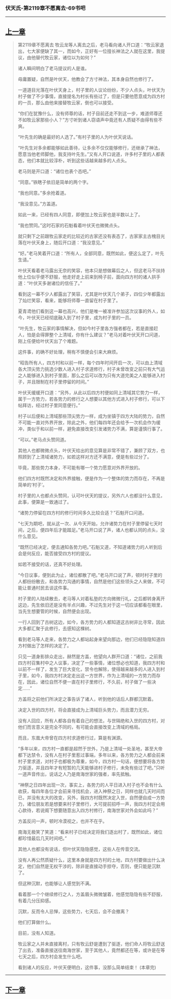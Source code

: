 ### 伏天氏-第2119章不愿离去-69书吧

--------
[上一章](./abc66ad8d7babc6c8b9683257c09afab.md)
--------


>
>
>
>第2119章不愿离去
>牧云龙等人离去之后，老马看向诸人开口道：“牧云家退出，七大家便缺了其一，而如今，正好有一位擅长神法之人就在这里，我提议，由他替代牧云家，诸位以为如何？”
>
>诸人瞬间明白了老马提议的人是谁。
>
>毋庸置疑，自然是叶伏天，他教会了方寸神法，其本身自然也修行了。
>
>一道道目光落在叶伏天身上，村子里的人议论纷纷，不少人点头，叶伏天为村子做了不少事情，直接提名为村长有些过了，但是只要他愿意成为四方村的一员，那么由他来接替牧云家，倒也可以接受。
>
>“你们在犹豫什么，没有师尊的话，村子目前还走不到这一步，难道师尊还不如牧云家那些小人？”方寸听到诸人窃语声中竟还有人质疑不由得有些不爽。
>
>“叶先生的确是最好的人选了。”有村子里的人为叶伏天说话。
>
>“叶先生对多余都能够如此善待，让多余不仅仅能够修行，还继承了神法，愿意当他老师脚他，我支持叶先生。”又有人开口说道，许多村子里的人都表态，他们本就比较淳朴，听到这些话越来越多的人点头。
>
>老马则是开口道：“诸位也表个态吧。”
>
>“同意。”铁瞎子依旧是简单的两个字。
>
>“我也同意。”多余抢着道。
>
>“我没意见。”方盖道。
>
>如此一来，已经有四人同意，即便加上牧云家也是半数以上了。
>
>“我也赞同。”这时石家的石魁看着叶伏天也微微点头。
>
>就只剩下之前跟牧云家走的比较近的古家还没有表态了，古家家主古槐目光落在叶伏天身上，随后开口道：“我没意见。”
>
>“好。”老马笑着开口道：“所有人，全部同意，既然如此，便这么定了，叶先生请。”
>
>叶伏天看着老马露出无奈的笑容，他本只是想做幕后之人，但这老马不扶持他上位似乎便不舒服，他走好走上前来到椅子前，面向四方村的诸人拱手道：“叶伏天多谢诸位的信任了。”
>
>看到这一幕不少人都露出了笑容，尤其是叶伏天几个弟子，四位少年都露出了灿烂笑容，看来，能够将师尊一直留在村子里了。
>
>夏青鸢他们看到这一幕也高兴，他们是唯一被准许参加这次议事的外人，如今，叶伏天已经彻底融入到了村子里，成为村子里的一员。
>
>“叶先生，牧云家的事情解决，但如今村子里各方强者都在，若是直接赶人，怕是会得罪整个上清域，你有什么建议？”老马对着叶伏天开口问道，刚上任便给叶伏天出了个难题。
>
>这件事，的确不好处理，稍有不慎便会引来大麻烦。
>
>“昭告所有人，四方村和以前一样，每个四年时间开启一次，可以由上清域各大顶尖势力挑选少数人进入村子求道修行，村子未曾改变之前只有大气运之人能够进入到村子里面，那么之后可以改为只有大道完美之人能够进入村子，并且限制在村子里停留的时间。”
>
>叶伏天缓缓开口道：“另外，从此以后四方村便如同上清域其它势力一样，属于一方势力，若各势力的修行之人想要以其他方式进入村子修行，可以下帖拜访，经过村子里同意便行。”
>
>村子以后便和上清域那些顶尖势力一样，成为坐镇于四方大陆的势力，自然不可能一直对外界开放，除此之外，他们每四年还会给予一次机会作为缓冲，类似于和以前一样，避免直接改变引发诸势力不满，算是谨慎行事了。
>
>“可以。”老马点头赞同道。
>
>其他人也都微微点头，叶伏天给出的意见算是非常不错了，兼顾了双方，也照顾到了上清域诸势力，如若这样对方还不满意，便是有些过分了。
>
>毕竟，那些势力本身，不可能有哪一个势力愿意对外界开放的。
>
>他们四方村既然决定和外界接触，便是作为一个整体的势力而存在，不再是简单的‘村子’。
>
>村子里的人也都点头赞同，认可叶伏天的提议，另外六人也都没什么意见，此事，便算是一致通过了。
>
>“诸势力停留在四方村的修行时间多久比较合适？”石魁开口问道。
>
>“七天为期吧，就从这一次、从今天开始，允许诸势力在村子里停留七天时间，之后，便四年后才能踏足。”老马开口说了声，诸人也都认同的点头，没什么意见。
>
>“既然已经决定，便去通知各势力吧。”石魁又道，不知道诸势力的人听到后会是何反应，能否接受四方村的提议。
>
>如若不接受的话，还真不好处理。
>
>“今日议事，便到此为止，诸位都散了吧。”老马开口说了声，顿时村子里的人都纷纷散去，和各势力沟通的事情，自然是他们这些领头之人来做，不可能让普通村民去谈这件事。
>
>村子里的人陆续散去，老马等人对着私塾的方向微微行礼，之后都转身离开这边，先生依旧还是没有半点兴趣，不过先生对于这一切应该都看在眼里，当先生想要管的时候，自然便会出现。
>
>一行人回到了古树这边，如今，各方势力的人都知道这古树非比寻常，因此大多都汇聚于此修行，去感知这棵树。
>
>看到老马等人走来，各势力之人都站起身来望向那边，他们已经隐隐知道四方村做出了怎样的决定了。
>
>只见一道身影排众走出，赫然是方盖，他望向人群开口道：“诸位，之前我四方村召集村中之人议事，决定了一些事情，诸位想必也知道，我四方村和以前不一样了，发生了巨大变化，禁令也解除，使得越来越多的人进入到村子里，如今，我四方村决定走出这一方世界，作为上清域的一方势力而存在，因此，诸位自然不便一直在村子里修行，不久前，村子做了一些决定……”
>
>方盖将之前他们所决定之事告诉了诸人，听到他的话后人群都沉默着。
>
>决定入世的四方村，将会直接成为上清域巨头势力，而且潜力无穷。
>
>没有人回应，所有人都各自有着自己的想法，与世隔绝和入世的四方村，对他们而言意义是完全不同的，有可能会直接改变上清域的格局。
>
>而且，东凰大帝曾在四方村求道修行过，算是有渊源。
>
>“多年以来，四方村一直都是超然于世外，乃是上清域一处圣地，甚至大帝都下达禁令，没有人在村子里惹过事端，多年以来，各方势力之人都会前来村子里求道，对村子也都极为尊重，如今，四方村一句话，便想要将各方势力驱逐，并且四年才有短暂的几天能够进村子修行，未免有些过了吧。”只听一道声音传出，说话之人乃是南海世家的强者，率先抵触。
>
>“神祭之日四年出现一次，事实上，各势力的人平日进入村子也不会有什么收获，每四年各位才会前来寻找机会，进入神祭之日，同样也就几天时间而已，并没有太大的改变，另外，我四方村既然决定入世，自然便自成一方势力，诸位朋友若是想要来村子里修行，大可提前招呼一声，我四方村定会用心款待，若说阁下想要随意出入四方村修行，南海世家对外会如此吗？”
>
>方盖反问一声，顿时冷漠视之，也并不在乎。
>
>南海无极笑了笑道：“看来村子已经决定将我们逐出村了，既然如此，诸位都珍惜最后几天时间吧。”
>
>其他人也都没有说话，但叶伏天隐隐感觉，这些人在传音交流。
>
>没有人再公然质疑什么，这里本身就是四方村的土地，四方村要做出什么决定，他们自然是无权干涉的，除非是直接动手掠夺，否则，便只能是沉默了。
>
>但这种沉默，也能够让人感觉到不满。
>
>看着那一个个继续修行之人，方盖眉头微微皱着，他感觉隐隐有些不舒服，有着几分压抑感。
>
>沉默，反而令人忌惮，这些势力，七天后，会不会撤离？
>
>他们打算做什么。
>
>目前，没有人知道。
>
>牧云家之人并未直接离村，只有牧云舒是遭到了驱逐，他们命人将牧云舒送了出去，准备直接送往南海世家，至于其他人，竟然都还在等，或许是在等七天之后，四方村会发生什么吧。
>
>看到诸人的反应，叶伏天便明白，这件事，没那么简单结束！
>(本章完)
>
>

--------
[下一章](./39d71a7d61444d54ff1f7b346e3f0ab8.md)
--------
